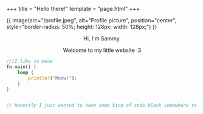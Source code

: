 +++
title = "Hello there!"
template = "page.html"
+++

{{ image(src="/profile.jpeg", alt="Profile picture",
position="center", style="border-radius: 50%; height: 128px; width: 128px;") }}

<div style="text-align: center">

Hi, I'm Sammy.

Welcome to my little website :3

</div>

```Rust
///I like to meow
fn main() {
    loop {
        println!("Meow!");
    }
}


// Honestly I just wanted to have some kind of code block somewhere to see how pretty the syntax highlighting is
```
